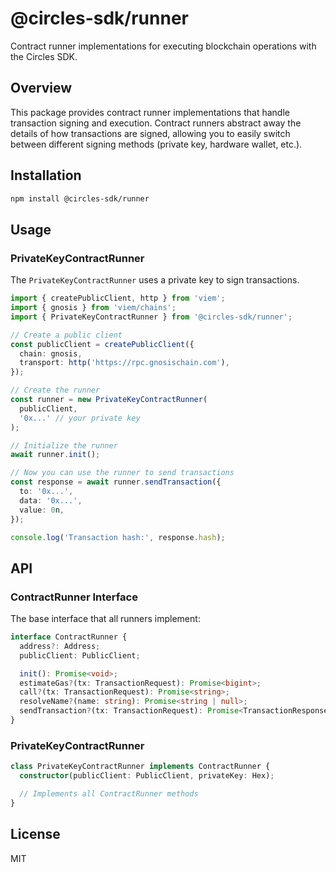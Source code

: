 # @circles-sdk/runner

Contract runner implementations for executing blockchain operations with the Circles SDK.

## Overview

This package provides contract runner implementations that handle transaction signing and execution. Contract runners abstract away the details of how transactions are signed, allowing you to easily switch between different signing methods (private key, hardware wallet, etc.).

## Installation

```bash
npm install @circles-sdk/runner
```

## Usage

### PrivateKeyContractRunner

The `PrivateKeyContractRunner` uses a private key to sign transactions.

```typescript
import { createPublicClient, http } from 'viem';
import { gnosis } from 'viem/chains';
import { PrivateKeyContractRunner } from '@circles-sdk/runner';

// Create a public client
const publicClient = createPublicClient({
  chain: gnosis,
  transport: http('https://rpc.gnosischain.com'),
});

// Create the runner
const runner = new PrivateKeyContractRunner(
  publicClient,
  '0x...' // your private key
);

// Initialize the runner
await runner.init();

// Now you can use the runner to send transactions
const response = await runner.sendTransaction({
  to: '0x...',
  data: '0x...',
  value: 0n,
});

console.log('Transaction hash:', response.hash);
```

## API

### ContractRunner Interface

The base interface that all runners implement:

```typescript
interface ContractRunner {
  address?: Address;
  publicClient: PublicClient;

  init(): Promise<void>;
  estimateGas?(tx: TransactionRequest): Promise<bigint>;
  call?(tx: TransactionRequest): Promise<string>;
  resolveName?(name: string): Promise<string | null>;
  sendTransaction?(tx: TransactionRequest): Promise<TransactionResponse>;
}
```

### PrivateKeyContractRunner

```typescript
class PrivateKeyContractRunner implements ContractRunner {
  constructor(publicClient: PublicClient, privateKey: Hex);

  // Implements all ContractRunner methods
}
```

## License

MIT

